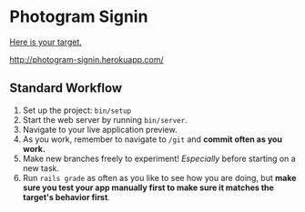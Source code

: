 # Photogram Signin

[Here is your target.](http://photogram-signin.herokuapp.com/sign_in)

http://photogram-signin.herokuapp.com/

## Standard Workflow

 1. Set up the project: `bin/setup`
 1. Start the web server by running `bin/server`.
 1. Navigate to your live application preview.
 1. As you work, remember to navigate to `/git` and **commit often as you work.**
 1. Make new branches freely to experiment! _Especially_ before starting on a new task.
 1. Run `rails grade` as often as you like to see how you are doing, but **make sure you test your app manually first to make sure it matches the target's behavior first**.
